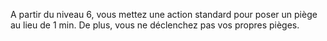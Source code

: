 A partir du niveau 6, vous mettez une action standard pour poser un piège au lieu de 1 min. De plus, vous ne déclenchez pas vos propres pièges.